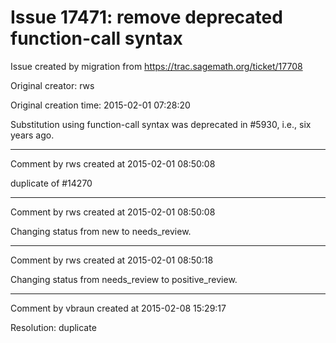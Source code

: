 # Issue 17471: remove deprecated function-call syntax

Issue created by migration from https://trac.sagemath.org/ticket/17708

Original creator: rws

Original creation time: 2015-02-01 07:28:20

Substitution using function-call syntax was deprecated in #5930, i.e., six years ago.


---

Comment by rws created at 2015-02-01 08:50:08

duplicate of #14270


---

Comment by rws created at 2015-02-01 08:50:08

Changing status from new to needs_review.


---

Comment by rws created at 2015-02-01 08:50:18

Changing status from needs_review to positive_review.


---

Comment by vbraun created at 2015-02-08 15:29:17

Resolution: duplicate
